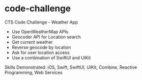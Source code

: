 # code-challenge
CTS Code Challenge - Weather App

- Use OpenWeatherMap APIs
- Geocoder API for Location search
- Get current weather
- Reverse geocode by location
- Ask for user location access
- Use a combination of SwiftUI and UIKit

Skills Demonstrated:
iOS, Swift, SwiftUI, UIKit, Combine, Reactive Programming, Web Services
